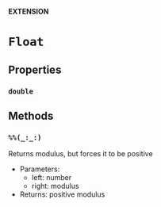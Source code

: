 **EXTENSION**

# `Float`

## Properties
### `double`

## Methods
### `%%(_:_:)`

Returns modulus, but forces it to be positive
- Parameters:
  - left: number
  - right: modulus
- Returns: positive modulus

